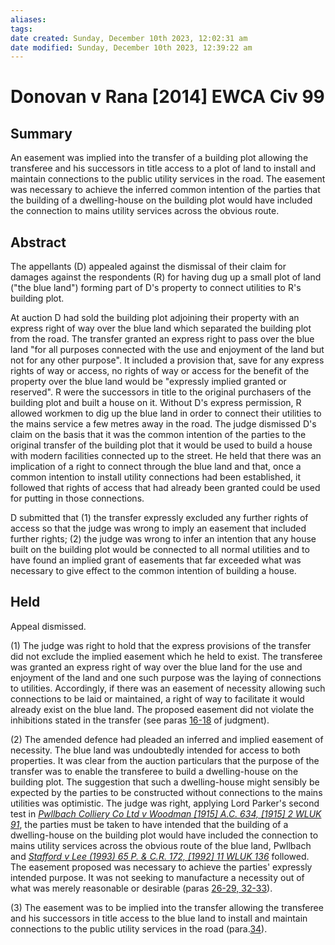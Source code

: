 ```yaml
---
aliases: 
tags: 
date created: Sunday, December 10th 2023, 12:02:31 am
date modified: Sunday, December 10th 2023, 12:39:22 am
---
```


# Donovan v Rana [2014] EWCA Civ 99

## Summary

An easement was implied into the transfer of a building plot allowing the transferee and his successors in title access to a plot of land to install and maintain connections to the public utility services in the road. The easement was necessary to achieve the inferred common intention of the parties that the building of a dwelling-house on the building plot would have included the connection to mains utility services across the obvious route.

## Abstract

The appellants (D) appealed against the dismissal of their claim for damages against the respondents (R) for having dug up a small plot of land ("the blue land") forming part of D's property to connect utilities to R's building plot.

At auction D had sold the building plot adjoining their property with an express right of way over the blue land which separated the building plot from the road. The transfer granted an express right to pass over the blue land "for all purposes connected with the use and enjoyment of the land but not for any other purpose". It included a provision that, save for any express rights of way or access, no rights of way or access for the benefit of the property over the blue land would be "expressly implied granted or reserved". R were the successors in title to the original purchasers of the building plot and built a house on it. Without D's express permission, R allowed workmen to dig up the blue land in order to connect their utilities to the mains service a few metres away in the road. The judge dismissed D's claim on the basis that it was the common intention of the parties to the original transfer of the building plot that it would be used to build a house with modern facilities connected up to the street. He held that there was an implication of a right to connect through the blue land and that, once a common intention to install utility connections had been established, it followed that rights of access that had already been granted could be used for putting in those connections.

D submitted that (1) the transfer expressly excluded any further rights of access so that the judge was wrong to imply an easement that included further rights; (2) the judge was wrong to infer an intention that any house built on the building plot would be connected to all normal utilities and to have found an implied grant of easements that far exceeded what was necessary to give effect to the common intention of building a house.

## Held

Appeal dismissed.

(1) The judge was right to hold that the express provisions of the transfer did not exclude the implied easement which he held to exist. The transferee was granted an express right of way over the blue land for the use and enjoyment of the land and one such purpose was the laying of connections to utilities. Accordingly, if there was an easement of necessity allowing such connections to be laid or maintained, a right of way to facilitate it would already exist on the blue land. The proposed easement did not violate the inhibitions stated in the transfer (see paras [16-18](javascript:void(0); "View judgment paragraphs") of judgment).

(2) The amended defence had pleaded an inferred and implied easement of necessity. The blue land was undoubtedly intended for access to both properties. It was clear from the auction particulars that the purpose of the transfer was to enable the transferee to build a dwelling-house on the building plot. The suggestion that such a dwelling-house might sensibly be expected by the parties to be constructed without connections to the mains utilities was optimistic. The judge was right, applying Lord Parker's second test in _[Pwllbach Colliery Co Ltd v Woodman [1915] A.C. 634, [1915] 2 WLUK 91](https://uk.westlaw.com/Document/I2E08E2D0E42811DA8FC2A0F0355337E9/View/FullText.html?originationContext=document&transitionType=DocumentItem&ppcid=46aed9f977514be68f771036e0130057&contextData=(sc.Search))_, the parties must be taken to have intended that the building of a dwelling-house on the building plot would have included the connection to mains utility services across the obvious route of the blue land, Pwllbach and _[Stafford v Lee (1993) 65 P. & C.R. 172, [1992] 11 WLUK 136](https://uk.westlaw.com/Document/IBDF02E30E42811DA8FC2A0F0355337E9/View/FullText.html?originationContext=document&transitionType=DocumentItem&ppcid=46aed9f977514be68f771036e0130057&contextData=(sc.Search))_ followed. The easement proposed was necessary to achieve the parties' expressly intended purpose. It was not seeking to manufacture a necessity out of what was merely reasonable or desirable (paras [26-29, 32-33](javascript:void(0); "View judgment paragraphs")).

(3) The easement was to be implied into the transfer allowing the transferee and his successors in title access to the blue land to install and maintain connections to the public utility services in the road (para.[34](javascript:void(0); "View judgment paragraphs")).
